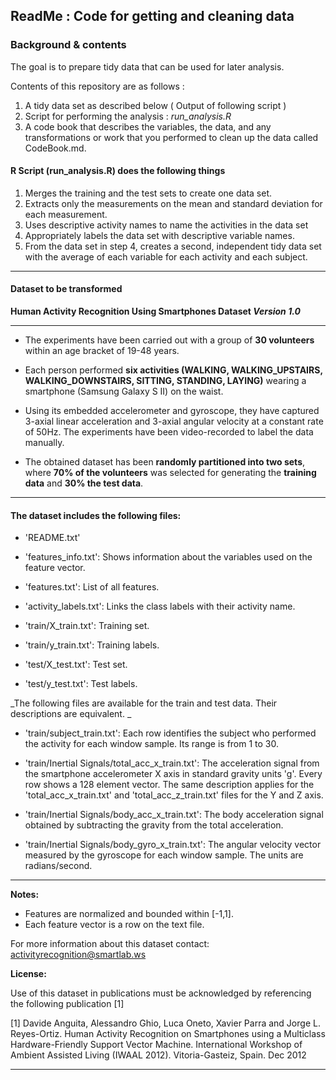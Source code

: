 
## ReadMe : Code for getting and cleaning data


### Background & contents

The goal is to prepare tidy data that can be used for later analysis. 

Contents of this repository are as follows :

1. A tidy data set as described below ( Output of following script )
2. Script for performing the analysis : _run_analysis.R_
3. A code book that describes the variables, the data, and any transformations or work that you performed to clean up the data called CodeBook.md.


#### R Script (run_analysis.R) does the following things

1. Merges the training and the test sets to create one data set.
2. Extracts only the measurements on the mean and standard deviation for each measurement.
3. Uses descriptive activity names to name the activities in the data set
4. Appropriately labels the data set with descriptive variable names.
5. From the data set in step 4, creates a second, independent tidy data set with the average of each variable for each activity and each subject.

***

#### Dataset to be transformed 

**Human Activity Recognition Using Smartphones Dataset _Version 1.0_**

***

-  The experiments have been carried out with a group of __30 volunteers__ within an age bracket of 19-48 years. 
-  Each person performed __six activities (WALKING, WALKING_UPSTAIRS, WALKING_DOWNSTAIRS, SITTING, STANDING, LAYING)__ wearing a smartphone (Samsung Galaxy S II) on the waist. 

- Using its embedded accelerometer and gyroscope, they have captured 3-axial linear acceleration and 3-axial angular velocity at a constant rate of 50Hz. The experiments have been video-recorded to label the data manually. 

- The obtained dataset has been __randomly partitioned into two sets__, where __70% of the volunteers__ was selected for generating the __training data__ and __30% the test data__.

***
#### The dataset includes the following files:

- 'README.txt'

- 'features_info.txt': Shows information about the variables used on the feature vector.

- 'features.txt': List of all features.

- 'activity_labels.txt': Links the class labels with their activity name.

- 'train/X_train.txt': Training set.

- 'train/y_train.txt': Training labels.

- 'test/X_test.txt': Test set.

- 'test/y_test.txt': Test labels.

_The following files are available for the train and test data. Their descriptions are equivalent. _

- 'train/subject_train.txt': Each row identifies the subject who performed the activity for each window sample. Its range is from 1 to 30. 

- 'train/Inertial Signals/total_acc_x_train.txt': The acceleration signal from the smartphone accelerometer X axis in standard gravity units 'g'. Every row shows a 128 element vector. The same description applies for the 'total_acc_x_train.txt' and 'total_acc_z_train.txt' files for the Y and Z axis. 

- 'train/Inertial Signals/body_acc_x_train.txt': The body acceleration signal obtained by subtracting the gravity from the total acceleration. 

- 'train/Inertial Signals/body_gyro_x_train.txt': The angular velocity vector measured by the gyroscope for each window sample. The units are radians/second. 

***

**Notes:**

- Features are normalized and bounded within [-1,1].
- Each feature vector is a row on the text file.

For more information about this dataset contact: activityrecognition@smartlab.ws

**License:**

Use of this dataset in publications must be acknowledged by referencing the following publication [1] 

[1] Davide Anguita, Alessandro Ghio, Luca Oneto, Xavier Parra and Jorge L. Reyes-Ortiz. Human Activity Recognition on Smartphones using a Multiclass Hardware-Friendly Support Vector Machine. International Workshop of Ambient Assisted Living (IWAAL 2012). Vitoria-Gasteiz, Spain. Dec 2012

***
